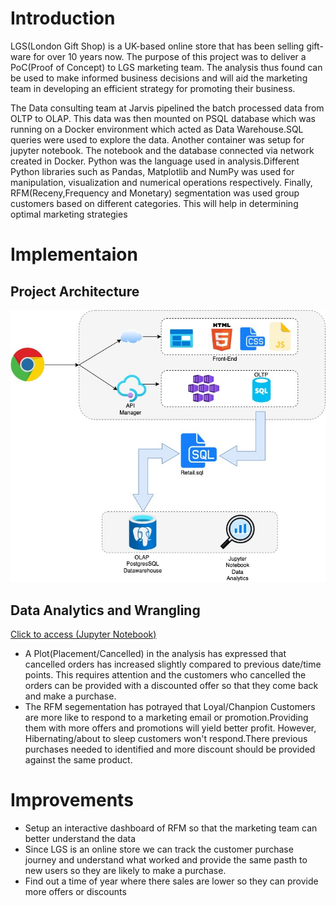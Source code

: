 # Introduction
LGS(London Gift Shop) is a UK-based online store that has been selling gift-ware for over 10 years now. The purpose of this project was to deliver a PoC(Proof of Concept) to LGS marketing team. The analysis thus found can be used to make informed business decisions and will aid the marketing team in developing an efficient strategy for promoting their business.

The Data consulting team at Jarvis pipelined the batch processed data from OLTP to OLAP. This data was then mounted on PSQL database which was running on a Docker environment which acted as Data Warehouse.SQL queries were used to explore the data. Another container was setup for jupyter notebook. The notebook and the database connected via network created in Docker. Python was the language used in analysis.Different Python libraries such as Pandas, Matplotlib and NumPy was used for manipulation, visualization and numerical operations respectively. Finally, RFM(Receny,Frequency and Monetary) segmentation was used group customers based on different categories. This will help in determining optimal marketing strategies
# Implementaion
## Project Architecture

![Architecture](./assets/Arch.jpg "Architecture")

## Data Analytics and Wrangling
[Click to access (Jupyter Notebook)](./python_data_wrangling/retail_data_analytics_wrangling.ipynb)

- A Plot(Placement/Cancelled) in the analysis has expressed that cancelled orders has increased slightly compared to previous date/time points. This requires attention and the customers who cancelled the orders can be provided with a discounted offer so that they come back and make a purchase.
- The RFM segementation has potrayed that Loyal/Chanpion Customers are more like to respond to a marketing email or promotion.Providing them with more offers and promotions will yield better profit. However, Hibernating/about to sleep customers won't respond.There previous purchases needed to identified and more discount should be provided against the same product.

# Improvements
- Setup an interactive dashboard of RFM so that the marketing team can better understand the   data
- Since LGS is an online store we can track the customer purchase journey and understand what   worked and provide the same pasth to new users so they are likely to make a purchase.
- Find out a time of year where there sales are lower so they can provide more offers or    discounts
